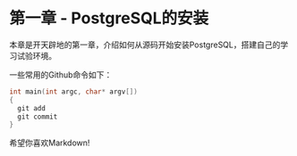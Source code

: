 # 第一章 - PostgreSQL的安装

本章是开天辟地的第一章，介绍如何从源码开始安装PostgreSQL，搭建自己的学习试验环境。

一些常用的Github命令如下：

```c
int main(int argc, char* argv[])
{
  git add
  git commit
}

```

希望你喜欢Markdown!
